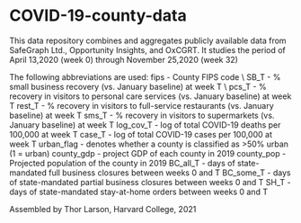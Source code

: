 # COVID-19-county-data

This data repository combines and aggregates publicly available data from SafeGraph Ltd., Opportunity Insights, and OxCGRT. It studies the period of April 13,2020 (week 0) through November 25,2020 (week 32)

The following abbreviations are used:
fips - County FIPS code \\ 
SB_T - % small business recovery (vs. January baseline) at week T \\
pcs_T - % recovery in visitors to personal care services (vs. January baseline) at week T
rest_T - % recovery in visitors to full-service restaurants (vs. January baseline) at week T
sms_T - % recovery in visitors to supermarkets (vs. January baseline) at week T
log_cov_T - log of total COVID-19 deaths per 100,000 at week T
case_T - log of total COVID-19 cases per 100,000 at week T
urban_flag - denotes whether a county is classified as >50% urban (1 = urban)
county_gdp - project GDP of each county in 2019
county_pop - Projected population of the county in 2019
BC_all_T - days of state-mandated full business closures between weeks 0 and T
BC_some_T - days of state-mandated partial business closures between weeks 0 and T
SH_T - days of state-mandated stay-at-home orders between weeks 0 and T





Assembled by Thor Larson, Harvard College, 2021
